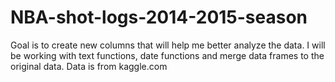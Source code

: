 # NBA-shot-logs-2014-2015-season
Goal is to create new columns that will help me better analyze the data. I will be working with text functions, date functions and merge data frames to the original data. Data is from kaggle.com
